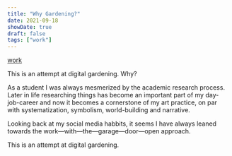 ```yaml
---
title: "Why Gardening?"
date: 2021-09-18
showDate: true
draft: false
tags: ["work"]
---
```

[work](/tags/work)

This is an attempt at digital gardening. Why?

As a student I was always mesmerized by the academic research process. Later in life researching things has become an important part of my day-job-career and now it becomes a cornerstone of my art practice, on par with systematization, symbolism, world-building and narrative. 

Looking back at my social media habbits, it seems I have always leaned towards the work—with—the—garage—door—open approach.

This is an attempt at digital gardening. 